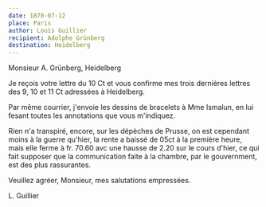 ```yaml
---
date: 1870-07-12
place: Paris
author: Louis Guillier
recipient: Adolphe Grünberg
destination: Heidelberg
---
```


Monsieur A. Grünberg, Heidelberg

Je reçois votre lettre du 10 Ct et vous confirme mes trois dernières lettres
des 9, 10 et 11 Ct adressées à Heidelberg.

Par même courrier, j'envoie les dessins de bracelets à Mme Ismalun, en lui
fesant toutes les annotations que vous m'indiquez.

Rien n'a transpiré, encore, sur les dépèches de Prusse, on est cependant moins
à la guerre qu'hier, la rente a baissé de 05ct à la première heure, mais elle
ferme à fr. 70.60 avc une hausse de 2.20 sur le cours d'hier, ce qui fait
supposer que la communication faite à la chambre, par le gouvernment, est des
plus rassurantes.

Veuillez agréer, Monsieur, mes salutations empressées.

L. Guillier
